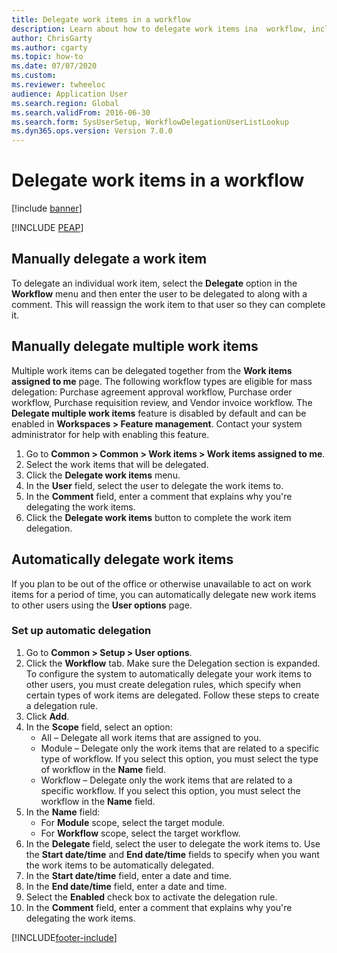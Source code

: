 ```yaml
--- 
title: Delegate work items in a workflow
description: Learn about how to delegate work items ina  workflow, including outlines on manually delegating work individual and multiple work items.
author: ChrisGarty
ms.author: cgarty
ms.topic: how-to
ms.date: 07/07/2020
ms.custom:
ms.reviewer: twheeloc
audience: Application User   
ms.search.region: Global
ms.search.validFrom: 2016-06-30
ms.search.form: SysUserSetup, WorkflowDelegationUserListLookup 
ms.dyn365.ops.version: Version 7.0.0 
---
```


# Delegate work items in a workflow

[!include [banner](../../includes/banner.md)]


[!INCLUDE [PEAP](../../../../includes/peap-3.md)]

## Manually delegate a work item

To delegate an individual work item, select the **Delegate** option in the **Workflow** menu and then enter the user to be delegated to along with a comment. This will reassign the work item to that user so they can complete it.

## Manually delegate multiple work items

Multiple work items can be delegated together from the **Work items assigned to me** page. The following workflow types are eligible for mass delegation: Purchase agreement approval workflow, Purchase order workflow, Purchase requisition review, and Vendor invoice workflow. The **Delegate multiple work items** feature is disabled by default and can be enabled in **Workspaces > Feature management**. Contact your system administrator for help with enabling this feature.
1.	Go to **Common > Common > Work items > Work items assigned to me**.
2.	Select the work items that will be delegated.
3.	Click the **Delegate work items** menu.
4.	In the **User** field, select the user to delegate the work items to.
5.	In the **Comment** field, enter a comment that explains why you're delegating the work items.
6.	Click the **Delegate work items** button to complete the work item delegation.

## Automatically delegate work items

If you plan to be out of the office or otherwise unavailable to act on work items for a period of time, you can automatically delegate new work items to other users using the **User options** page.

### Set up automatic delegation
1. Go to **Common > Setup > User options**.
2. Click the **Workflow** tab. Make sure the Delegation section is expanded. To configure the system to automatically delegate your work items to other users, you must create delegation rules, which specify when certain types of work items are delegated. Follow these steps to create a delegation rule.  
3. Click **Add**.
4. In the **Scope** field, select an option:
    - All – Delegate all work items that are assigned to you.
    - Module – Delegate only the work items that are related to a specific type of workflow. If you select this option, you must select the type of workflow in the **Name** field.
    - Workflow – Delegate only the work items that are related to a specific workflow. If you select this option, you must select the workflow in the **Name** field.  
5. In the **Name** field:
    - For **Module** scope, select the target module.
    - For **Workflow** scope, select the target workflow.
6. In the **Delegate** field, select the user to delegate the work items to. Use the **Start date/time** and **End date/time** fields to specify when you want the work items to be automatically delegated.  
7. In the **Start date/time** field, enter a date and time.
8. In the **End date/time** field, enter a date and time.
9. Select the **Enabled** check box to activate the delegation rule. 
10. In the **Comment** field, enter a comment that explains why you're delegating the work items.


[!INCLUDE[footer-include](../../../../includes/footer-banner.md)]
